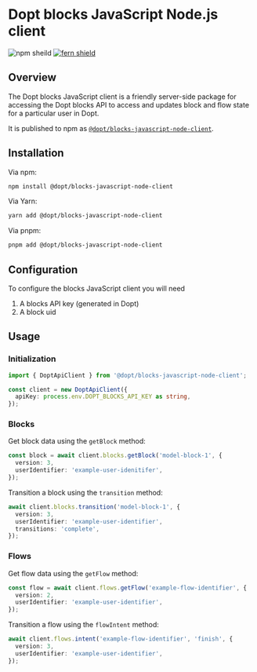 # Dopt blocks JavaScript Node.js client

![npm sheild](https://img.shields.io/npm/v/%40dopt/blocks-javascript-node-client)
[![fern shield](https://img.shields.io/badge/%F0%9F%8C%BF-SDK%20generated%20by%20Fern-brightgreen)](https://github.com/fern-api/fern)

## Overview

The Dopt blocks JavaScript client is a friendly server-side package for accessing the Dopt blocks API to access and updates block and flow state for a particular user in Dopt.

It is published to npm as [`@dopt/blocks-javascript-node-client`](https://www.npmjs.com/package/@dopt/blocks-javascript-node-client).

## Installation

Via npm:

```bash
npm install @dopt/blocks-javascript-node-client
```

Via Yarn:

```bash
yarn add @dopt/blocks-javascript-node-client
```

Via pnpm:

```bash
pnpm add @dopt/blocks-javascript-node-client
```

## Configuration

To configure the blocks JavaScript client you will need

1. A blocks API key (generated in Dopt)
1. A block uid

## Usage

### Initialization

```ts
import { DoptApiClient } from '@dopt/blocks-javascript-node-client';

const client = new DoptApiClient({
  apiKey: process.env.DOPT_BLOCKS_API_KEY as string,
});
```

### Blocks

Get block data using the `getBlock` method:

```ts
const block = await client.blocks.getBlock('model-block-1', {
  version: 3,
  userIdentifier: 'example-user-idenitifer',
});
```

Transition a block using the `transition` method:

```ts
await client.blocks.transition('model-block-1', {
  version: 3,
  userIdentifier: 'example-user-identifier',
  transitions: 'complete',
});
```

### Flows

Get flow data using the `getFlow` method:

```ts
const flow = await client.flows.getFlow('example-flow-identifier', {
  version: 2,
  userIdentifier: 'example-user-identifier',
});
```

Transition a flow using the `flowIntent` method:

```ts
await client.flows.intent('example-flow-identifier', 'finish', {
  version: 3,
  userIdentifier: 'example-user-identifier',
});
```
